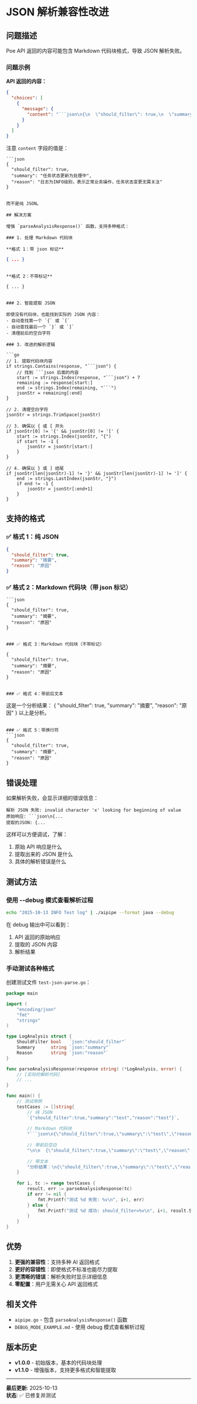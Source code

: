 # JSON 解析兼容性改进

## 问题描述

Poe API 返回的内容可能包含 Markdown 代码块格式，导致 JSON 解析失败。

### 问题示例

**API 返回的内容：**
```json
{
  "choices": [
    {
      "message": {
        "content": "```json\n{\n  \"should_filter\": true,\n  \"summary\": \"任务状态更新为处理中\",\n  \"reason\": \"日志为INFO级别，表示正常业务操作，任务状态变更无需关注\"\n}\n```"
      }
    }
  ]
}
```

注意 `content` 字段的值是：
```
```json
{
  "should_filter": true,
  "summary": "任务状态更新为处理中",
  "reason": "日志为INFO级别，表示正常业务操作，任务状态变更无需关注"
}
```
```

而不是纯 JSON。

## 解决方案

增强 `parseAnalysisResponse()` 函数，支持多种格式：

### 1. 处理 Markdown 代码块

**格式 1：带 json 标记**
```
```json
{ ... }
```
```

**格式 2：不带标记**
```
```
{ ... }
```
```

### 2. 智能提取 JSON

即使没有代码块，也能找到实际的 JSON 内容：
- 自动查找第一个 `{` 或 `[`
- 自动查找最后一个 `}` 或 `]`
- 清理前后的空白字符

### 3. 改进的解析逻辑

```go
// 1. 提取代码块内容
if strings.Contains(response, "```json") {
    // 找到 ```json 后面的内容
    start := strings.Index(response, "```json") + 7
    remaining := response[start:]
    end := strings.Index(remaining, "```")
    jsonStr = remaining[:end]
}

// 2. 清理空白字符
jsonStr = strings.TrimSpace(jsonStr)

// 3. 确保以 { 或 [ 开头
if jsonStr[0] != '{' && jsonStr[0] != '[' {
    start := strings.Index(jsonStr, "{")
    if start != -1 {
        jsonStr = jsonStr[start:]
    }
}

// 4. 确保以 } 或 ] 结尾
if jsonStr[len(jsonStr)-1] != '}' && jsonStr[len(jsonStr)-1] != ']' {
    end := strings.LastIndex(jsonStr, "}")
    if end != -1 {
        jsonStr = jsonStr[:end+1]
    }
}
```

## 支持的格式

### ✅ 格式 1：纯 JSON
```json
{
  "should_filter": true,
  "summary": "摘要",
  "reason": "原因"
}
```

### ✅ 格式 2：Markdown 代码块（带 json 标记）
```
```json
{
  "should_filter": true,
  "summary": "摘要",
  "reason": "原因"
}
```
```

### ✅ 格式 3：Markdown 代码块（不带标记）
```
```
{
  "should_filter": true,
  "summary": "摘要",
  "reason": "原因"
}
```
```

### ✅ 格式 4：带前后文本
```
这是一个分析结果：
{
  "should_filter": true,
  "summary": "摘要",
  "reason": "原因"
}
以上是分析。
```

### ✅ 格式 5：带换行符
```json
{
  "should_filter": true,
  "summary": "摘要",
  "reason": "原因"
}

```

## 错误处理

如果解析失败，会显示详细的错误信息：

```
解析 JSON 失败: invalid character 'x' looking for beginning of value
原始响应: ```json\n{...
提取的JSON: {...
```

这样可以方便调试，了解：
1. 原始 API 响应是什么
2. 提取出来的 JSON 是什么
3. 具体的解析错误是什么

## 测试方法

### 使用 --debug 模式查看解析过程

```bash
echo "2025-10-13 INFO Test log" | ./aipipe --format java --debug
```

在 debug 输出中可以看到：
1. API 返回的原始响应
2. 提取的 JSON 内容
3. 解析结果

### 手动测试各种格式

创建测试文件 `test-json-parse.go`：

```go
package main

import (
    "encoding/json"
    "fmt"
    "strings"
)

type LogAnalysis struct {
    ShouldFilter bool   `json:"should_filter"`
    Summary      string `json:"summary"`
    Reason       string `json:"reason"`
}

func parseAnalysisResponse(response string) (*LogAnalysis, error) {
    // [实际的解析代码]
    // ...
}

func main() {
    // 测试用例
    testCases := []string{
        // 纯 JSON
        `{"should_filter":true,"summary":"test","reason":"test"}`,
        
        // Markdown 代码块
        "```json\n{\"should_filter\":true,\"summary\":\"test\",\"reason\":\"test\"}\n```",
        
        // 带前后空白
        "\n\n  {\"should_filter\":true,\"summary\":\"test\",\"reason\":\"test\"}  \n\n",
        
        // 带文本
        "分析结果：\n{\"should_filter\":true,\"summary\":\"test\",\"reason\":\"test\"}\n完成",
    }
    
    for i, tc := range testCases {
        result, err := parseAnalysisResponse(tc)
        if err != nil {
            fmt.Printf("测试 %d 失败: %v\n", i+1, err)
        } else {
            fmt.Printf("测试 %d 成功: should_filter=%v\n", i+1, result.ShouldFilter)
        }
    }
}
```

## 优势

1. **更强的兼容性**：支持多种 AI 返回格式
2. **更好的容错性**：即使格式不标准也能尽力提取
3. **更清晰的错误**：解析失败时显示详细信息
4. **零配置**：用户无需关心 API 返回格式

## 相关文件

- `aipipe.go` - 包含 `parseAnalysisResponse()` 函数
- `DEBUG_MODE_EXAMPLE.md` - 使用 debug 模式查看解析过程

## 版本历史

- **v1.0.0** - 初始版本，基本的代码块处理
- **v1.1.0** - 增强版本，支持更多格式和智能提取

---

**最后更新**: 2025-10-13  
**状态**: ✅ 已修复并测试

